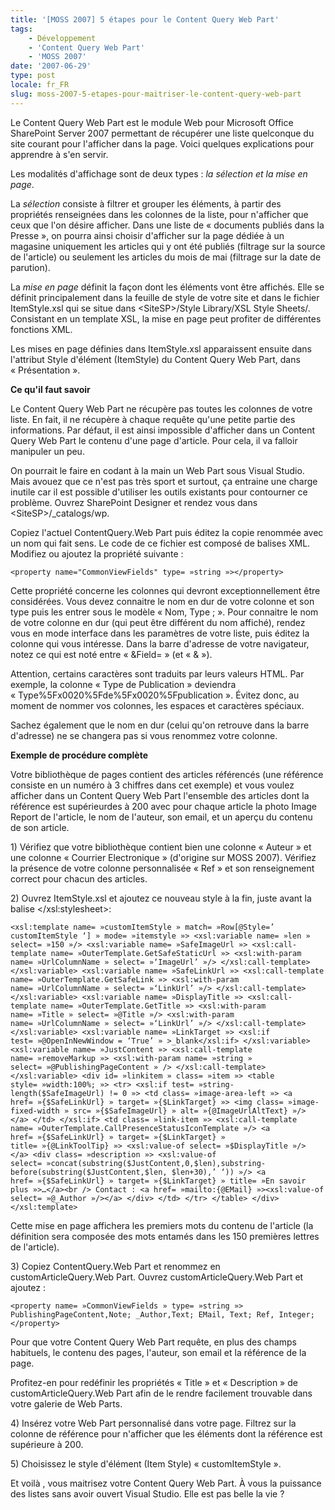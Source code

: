 ```yaml
---
title: '[MOSS 2007] 5 étapes pour le Content Query Web Part'
tags:
    - Développement
    - 'Content Query Web Part'
    - 'MOSS 2007'
date: '2007-06-29'
type: post
locale: fr_FR
slug: moss-2007-5-etapes-pour-maitriser-le-content-query-web-part
---
```


Le Content Query Web Part est le module Web pour Microsoft Office SharePoint Server 2007 permettant de récupérer une liste quelconque du site courant pour l'afficher dans la page. Voici quelques explications pour apprendre à s'en servir.

<!-- more -->

Les modalités d'affichage sont de deux types : _la sélection et la mise en page_.

La _sélection_ consiste à filtrer et grouper les éléments, à partir des propriétés renseignées dans les colonnes de la liste, pour n'afficher que ceux que l'on désire afficher. Dans une liste de « documents publiés dans la Presse », on pourra ainsi choisir d'afficher sur la page dédiée à un magasine uniquement les articles qui y ont été publiés (filtrage sur la source de l'article) ou seulement les articles du mois de mai (filtrage sur la date de parution).

La _mise en page_ définit la façon dont les éléments vont être affichés. Elle se définit principalement dans la feuille de style de votre site et dans le fichier ItemStyle.xsl qui se situe dans &lt;SiteSP&gt;/Style Library/XSL Style Sheets/. Consistant en un template XSL, la mise en page peut profiter de différentes fonctions XML.

Les mises en page définies dans ItemStyle.xsl apparaissent ensuite dans l'attribut Style d'élément (ItemStyle) du Content Query Web Part, dans « Présentation ».

**Ce qu'il faut savoir**

Le Content Query Web Part ne récupère pas toutes les colonnes de votre liste. En fait, il ne récupère à chaque requête qu'une petite partie des informations. Par défaut, il est ainsi impossible d'afficher dans un Content Query Web Part le contenu d'une page d'article. Pour cela, il va falloir manipuler un peu.

On pourrait le faire en codant à la main un Web Part sous Visual Studio. Mais avouez que ce n'est pas très sport et surtout, ça entraine une charge inutile car il est possible d'utiliser les outils existants pour contourner ce problème.
Ouvrez SharePoint Designer et rendez vous dans &lt;SiteSP&gt;/\_catalogs/wp.

Copiez l'actuel ContentQuery.Web Part puis éditez la copie renommée avec un nom qui fait sens. Le code de ce fichier est composé de balises XML. Modifiez ou ajoutez la propriété suivante :

```
<property name="CommonViewFields" type= »string »></property>
```

Cette propriété concerne les colonnes qui devront exceptionnellement être considérées. Vous devez connaitre le nom en dur de votre colonne et son type puis les entrer sous le modèle « Nom, Type ; ».
Pour connaitre le nom de votre colonne en dur (qui peut être différent du nom affiché), rendez vous en mode interface dans les paramètres de votre liste, puis éditez la colonne qui vous intéresse. Dans la barre d'adresse de votre navigateur, notez ce qui est noté entre « &amp;Field= » (et « &amp; »).

Attention, certains caractères sont traduits par leurs valeurs HTML. Par exemple, la colonne « Type de Publication » deviendra « Type%5Fx0020%5Fde%5Fx0020%5Fpublication ». Évitez donc, au moment de nommer vos colonnes, les espaces et caractères spéciaux.

Sachez également que le nom en dur (celui qu'on retrouve dans la barre d'adresse) ne se changera pas si vous renommez votre colonne.

**Exemple de procédure complète**

Votre bibliothèque de pages contient des articles référencés (une référence consiste en un numéro à 3 chiffres dans cet exemple) et vous voulez afficher dans un Content Query Web Part l'ensemble des articles dont la référence est supérieurdes à 200 avec pour chaque article la photo Image Report de l'article, le nom de l'auteur, son email, et un aperçu du contenu de son article.

1)<span> </span>Vérifiez que votre bibliothèque contient bien une colonne « Auteur » et une colonne « Courrier Electronique » (d'origine sur MOSS 2007). Vérifiez la présence de votre colonne personnalisée « Ref » et son renseignement correct pour chacun des articles.

2)<span> </span>Ouvrez ItemStyle.xsl et ajoutez ce nouveau style à la fin, juste avant la balise &lt;/xsl:stylesheet&gt;:

```
<xsl:template name= »customItemStyle » match= »Row[@Style=’ customItemStyle ‘] » mode= »itemstyle »> <xsl:variable name= »len » select= »150 »/> <xsl:variable name= »SafeImageUrl »> <xsl:call-template name= »OuterTemplate.GetSafeStaticUrl »> <xsl:with-param name= »UrlColumnName » select= »‘ImageUrl’ »/> </xsl:call-template> </xsl:variable> <xsl:variable name= »SafeLinkUrl »> <xsl:call-template name= »OuterTemplate.GetSafeLink »> <xsl:with-param name= »UrlColumnName » select= »‘LinkUrl’ »/> </xsl:call-template> </xsl:variable> <xsl:variable name= »DisplayTitle »> <xsl:call-template name= »OuterTemplate.GetTitle »> <xsl:with-param name= »Title » select= »@Title »/> <xsl:with-param name= »UrlColumnName » select= »‘LinkUrl’ »/> </xsl:call-template> </xsl:variable> <xsl:variable name= »LinkTarget »> <xsl:if test= »@OpenInNewWindow = ‘True’ » >_blank</xsl:if> </xsl:variable> <xsl:variable name= »JustContent »> <xsl:call-template name= »removeMarkup »> <xsl:with-param name= »string » select= »@PublishingPageContent » /> </xsl:call-template> </xsl:variable> <div id= »linkitem » class= »item »> <table style= »width:100%; »> <tr> <xsl:if test= »string-length($SafeImageUrl) != 0 »> <td class= »image-area-left »> <a href= »{$SafeLinkUrl} » target= »{$LinkTarget} »> <img class= »image-fixed-width » src= »{$SafeImageUrl} » alt= »{@ImageUrlAltText} »/> </a> </td> </xsl:if> <td class= »link-item »> <xsl:call-template name= »OuterTemplate.CallPresenceStatusIconTemplate »/> <a href= »{$SafeLinkUrl} » target= »{$LinkTarget} » title= »{@LinkToolTip} »> <xsl:value-of select= »$DisplayTitle »/> </a> <div class= »description »> <xsl:value-of select= »concat(substring($JustContent,0,$len),substring-before(substring($JustContent,$len, $len+30),’ ‘)) »/> <a href= »{$SafeLinkUrl} » target= »{$LinkTarget} » title= »En savoir plus »>…</a><br /> Contact : <a href= »mailto:{@EMail} »><xsl:value-of select= »@_Author »/></a> </div> </td> </tr> </table> </div> </xsl:template>
```

Cette mise en page affichera les premiers mots du contenu de l'article (la définition sera composée des mots entamés dans les 150 premières lettres de l'article).

3)<span> </span>Copiez ContentQuery.Web Part et renommez en customArticleQuery.Web Part.
Ouvrez customArticleQuery.Web Part et ajoutez :

```
<property name= »CommonViewFields » type= »string »> PublishingPageContent,Note; _Author,Text; EMail, Text; Ref, Integer; </property>
```

Pour que votre Content Query Web Part requête, en plus des champs habituels, le contenu des pages, l'auteur, son email et la référence de la page.

Profitez-en pour redéfinir les propriétés « Title » et « Description » de customArticleQuery.Web Part afin de le rendre facilement trouvable dans votre galerie de Web Parts.

4)<span> </span>Insérez votre Web Part personnalisé dans votre page. Filtrez sur la colonne de référence pour n'afficher que les éléments dont la référence est supérieure à 200.

5)<span> </span>Choisissez le style d'élément (Item Style) « customItemStyle ».

Et voilà , vous maitrisez votre Content Query Web Part. À vous la puissance des listes sans avoir ouvert Visual Studio. Elle est pas belle la vie ?
